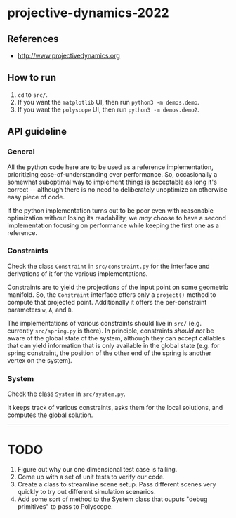 # projective-dynamics-2022

## References
* http://www.projectivedynamics.org

## How to run

1. `cd` to `src/`.
1. If you want the `matplotlib` UI, then run `python3 -m demos.demo`.
1. If you want the `polyscope` UI, then run `python3 -m demos.demo2`.

## API guideline

### General
All the python code here are to be used as a reference implementation, prioritizing ease-of-understanding over performance. So, occasionally a somewhat suboptimal way to implement things is acceptable as long it's correct -- although there is no need to deliberately unoptimize an otherwise easy piece of code.

If the python implementation turns out to be poor even with reasonable optimization without losing its readability, we *may* choose to have a second implementation focusing on performance while keeping the first one as a reference.

### Constraints
Check the class `Constraint` in `src/constraint.py` for the interface and derivations of it for the various implementations.

Constraints are to yield the projections of the input point on some geometric manifold. So, the `Constraint` interface offers only a `project()` method to compute that projected point. Additionally it offers the per-constraint parameters `w`, `A`, and `B`.

The implementations of various constraints should live in `src/` (e.g. currently `src/spring.py` is there). In principle, constraints *should not* be aware of the global state of the system, although they can accept callables that can yield information that is only available in the global state (e.g. for spring constraint, the position of the other end of the spring is another vertex on the system).

### System
Check the class `System` in `src/system.py`.

It keeps track of various constraints, asks them for the local solutions, and computes the global solution.

---

# TODO

1. Figure out why our one dimensional test case is failing.
2. Come up with a set of unit tests to verify our code.
3. Create a class to streamline scene setup. Pass different scenes very quickly to try out different simulation scenarios.
4. Add some sort of method to the System class that ouputs "debug primitives" to pass to Polyscope.
